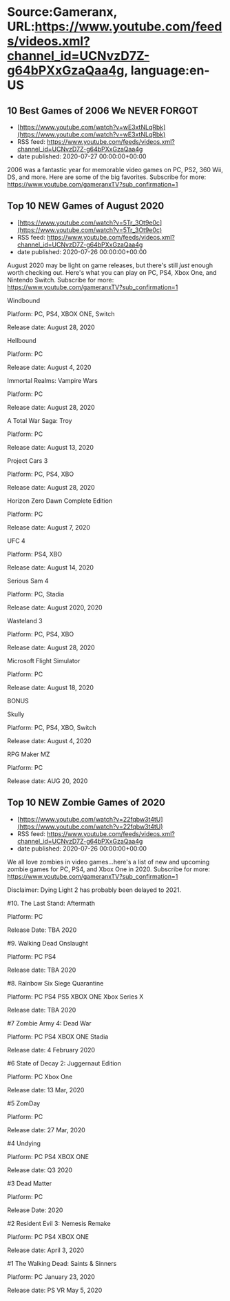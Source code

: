 # Source:Gameranx, URL:https://www.youtube.com/feeds/videos.xml?channel_id=UCNvzD7Z-g64bPXxGzaQaa4g, language:en-US

## 10 Best Games of 2006 We NEVER FORGOT
 - [https://www.youtube.com/watch?v=wE3xtNLqRbk](https://www.youtube.com/watch?v=wE3xtNLqRbk)
 - RSS feed: https://www.youtube.com/feeds/videos.xml?channel_id=UCNvzD7Z-g64bPXxGzaQaa4g
 - date published: 2020-07-27 00:00:00+00:00

2006 was a fantastic year for memorable video games on PC, PS2, 360 Wii, DS, and more. Here are some of the big favorites.
Subscribe for more: https://www.youtube.com/gameranxTV?sub_confirmation=1

## Top 10 NEW Games of August 2020
 - [https://www.youtube.com/watch?v=5Tr_3Ot9e0c](https://www.youtube.com/watch?v=5Tr_3Ot9e0c)
 - RSS feed: https://www.youtube.com/feeds/videos.xml?channel_id=UCNvzD7Z-g64bPXxGzaQaa4g
 - date published: 2020-07-26 00:00:00+00:00

August 2020 may be light on game releases, but there's still *just* enough worth checking out. Here's what you can play on PC, PS4, Xbox One, and Nintendo Switch.
Subscribe for more: https://www.youtube.com/gameranxTV?sub_confirmation=1

Windbound 

Platform: PC, PS4, XBOX ONE, Switch

Release date: August 28, 2020



Hellbound 

Platform: PC

Release date: August 4, 2020



Immortal Realms: Vampire Wars 

Platform: PC

Release date: August 28, 2020



A Total War Saga: Troy 

Platform: PC

Release date: August 13, 2020



Project Cars 3 

Platform: PC, PS4, XBO

Release date: August 28, 2020



Horizon Zero Dawn Complete Edition 

Platform: PC

Release date: August 7, 2020



UFC 4                              

Platform: PS4, XBO

Release date: August 14, 2020



Serious Sam 4 

Platform: PC, Stadia

Release date: August 2020, 2020



Wasteland 3 

Platform: PC, PS4, XBO

Release date: August 28, 2020



Microsoft Flight Simulator 

Platform: PC

Release date: August 18, 2020







BONUS



Skully 

Platform: PC, PS4, XBO, Switch

Release date: August 4, 2020





RPG Maker MZ 

Platform: PC

Release date: AUG 20, 2020

## Top 10 NEW Zombie Games of 2020
 - [https://www.youtube.com/watch?v=22fqbw3t4tU](https://www.youtube.com/watch?v=22fqbw3t4tU)
 - RSS feed: https://www.youtube.com/feeds/videos.xml?channel_id=UCNvzD7Z-g64bPXxGzaQaa4g
 - date published: 2020-07-26 00:00:00+00:00

We all love zombies in video games...here's a list of new and upcoming zombie games for PC, PS4, and Xbox One in 2020.
Subscribe for more: https://www.youtube.com/gameranxTV?sub_confirmation=1

Disclaimer: Dying Light 2 has probably been delayed to 2021.

#10. The Last Stand: Aftermath

Platform: PC

Release Date: TBA 2020



#9. Walking Dead Onslaught

Platform: PC PS4

Release date: TBA 2020



#8. Rainbow Six Siege Quarantine

Platform: PC PS4 PS5 XBOX ONE Xbox Series X

Release date: TBA 2020



#7 Zombie Army 4: Dead War

Platform: PC PS4 XBOX ONE Stadia

Release date: 4 February 2020



#6 State of Decay 2: Juggernaut Edition 

Platform: PC Xbox One

Release date: 13 Mar, 2020



#5 ZomDay 

Platform: PC

Release date: 27 Mar, 2020



#4 Undying

Platform: PC PS4 XBOX ONE

Release date: Q3 2020



#3 Dead Matter

Platform: PC

Release Date: 2020



#2 Resident Evil 3: Nemesis Remake

Platform: PC PS4 XBOX ONE

Release date: April 3, 2020



#1 The Walking Dead: Saints & Sinners 

Platform: PC January 23, 2020

Release date: PS VR May 5, 2020

